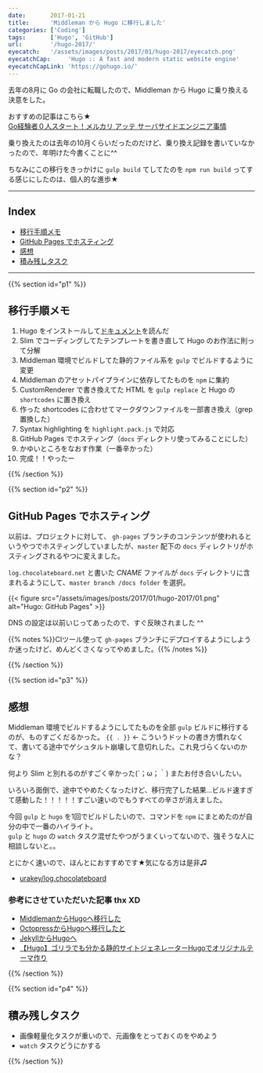 ```yaml
---
date:       2017-01-21
title:      'Middleman から Hugo に移行しました'
categories: ['Coding']
tags:       ['Hugo', 'GitHub']
url:        '/hugo-2017/'
eyecatch:   '/assets/images/posts/2017/01/hugo-2017/eyecatch.png'
eyecatchCap:     'Hugo :: A fast and modern static website engine'
eyecatchCapLink: 'https://gohugo.io/'
---
```


去年の8月に Go の会社に転職したので、Middleman から Hugo に乗り換える決意をした。

おすすめの記事はこちら★  
[Go経験者０人スタート！メルカリ アッテ サーバサイドエンジニア事情](http://mercan.mercari.com/entry/2016/11/04/111332)

乗り換えたのは去年の10月くらいだったのだけど、乗り換え記録を書いていなかったので、年明けた今書くことに^^

ちなみにこの移行をきっかけに `gulp build` てしてたのを `npm run build` ってする感じにしたのは、個人的な進歩★

---

## Index

- [移行手順メモ](#p1)
- [GitHub Pages でホスティング](#p2)
- [感想](#p3)
- [積み残しタスク](#p4)

---

{{% section id="p1" %}}

## 移行手順メモ

1. Hugo をインストールして[ドキュメント](https://gohugo.io/overview/introduction/)を読んだ
1. Slim でコーディングしてたテンプレートを書き直して Hugo のお作法に則って分解
1. Middleman 環境でビルドしてた静的ファイル系を `gulp` でビルドするように変更
1. Middleman のアセットパイプラインに依存してたものを `npm` に集約
1. CustomRenderer で書き換えてた HTML を `gulp replace` と Hugo の `shortcodes` に置き換え
1. 作った shortcodes に合わせてマークダウンファイルを一部書き換え（grep 置換した）
1. Syntax highlighting を `highlight.pack.js` で対応
1. GitHub Pages でホスティング（`docs` ディレクトリ使ってみることにした）
1. かゆいところをなおす作業（一番辛かった）
1. 完成！！やったー

{{% /section %}}

{{% section id="p2" %}}

## GitHub Pages でホスティング

以前は、プロジェクトに対して、 `gh-pages` ブランチのコンテンツが使われるというやつでホスティングしていましたが、`master` 配下の `docs` ディレクトリがホスティングされるやつに変えました。

`log.chocolateboard.net` と書いた *CNAME* ファイルが `docs` ディレクトリに含まれるようにして、`master branch /docs folder` を選択。

{{< figure src="/assets/images/posts/2017/01/hugo-2017/01.png" alt="Hugo: GitHub Pages" >}}

DNS の設定は以前いじってあったので、すぐ反映されました ^^

{{% notes %}}CIツール使って `gh-pages` ブランチにデプロイするようにしようか迷ったけど、めんどくさくなってやめました。{{% /notes %}}

{{% /section %}}

{{% section id="p3" %}}

## 感想

Middleman 環境でビルドするようにしてたものを全部 `gulp` ビルドに移行するのが、ものすごくだるかった。
`{{ . }}` ← こういうドットの書き方慣れなくて、書いてる途中でゲシュタルト崩壊して息切れした。これ見づらくないのかな？

何より Slim と別れるのがすごく辛かった(´；ω；｀) またお付き合いしたい。

いろいろ面倒で、途中でやめたくなったけど、移行完了した結果...ビルド速すぎて感動した！！！！！すごい速いのでもうすべての辛さが消えました。

今回 `gulp` と `hugo` を1回でビルドしたいので、コマンドを `npm` にまとめたのが自分の中で一番のハイライト。  
`gulp` と `hugo` の `watch` タスク混ぜたやつがうまくいってないので、強そうな人に相談しないと。。

とにかく速いので、ほんとにおすすめです★気になる方は是非♫

- [urakey/log.chocolateboard](https://github.com/urakey/log.chocolateboard)

### 参考にさせていただいた記事 thx XD

- [MiddlemanからHugoへ移行した](http://re-dzine.net/2015/01/hugo/)
- [OctopressからHugoへ移行したと](http://deeeet.com/writing/2014/12/25/hugo/)
- [JekyllからHugoへ](https://t32k.me/mol/log/hugo/)
- [【Hugo】ゴリラでも分かる静的サイトジェネレーターHugoでオリジナルテーマ作り](https://blog.mismithportfolio.com/web/20160207hugomyblog)

{{% /section %}}

{{% section id="p4" %}}

## 積み残しタスク

- 画像軽量化タスクが重いので、元画像をとっておくのをやめよう
- `watch` タスクどうにかする

{{% /section %}}
